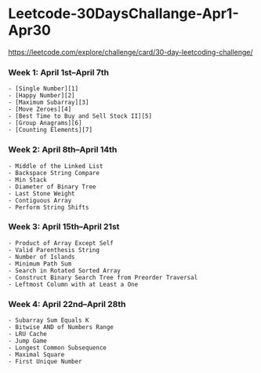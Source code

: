# Leetcode-30DaysChallange-Apr1-Apr30
https://leetcode.com/explore/challenge/card/30-day-leetcoding-challenge/


### Week 1: April 1st–April 7th
    - [Single Number][1]
    - [Happy Number][2]
    - [Maximum Subarray][3]
    - [Move Zeroes][4]
    - [Best Time to Buy and Sell Stock II][5]
    - [Group Anagrams][6]
    - [Counting Elements][7]
### Week 2: April 8th–April 14th
    - Middle of the Linked List  
    - Backspace String Compare  
    - Min Stack  
    - Diameter of Binary Tree  
    - Last Stone Weight  
    - Contiguous Array  
    - Perform String Shifts
### Week 3: April 15th–April 21st
    - Product of Array Except Self  
    - Valid Parenthesis String  
    - Number of Islands  
    - Minimum Path Sum  
    - Search in Rotated Sorted Array 
    - Construct Binary Search Tree from Preorder Traversal  
    - Leftmost Column with at Least a One
### Week 4: April 22nd–April 28th
    - Subarray Sum Equals K  
    - Bitwise AND of Numbers Range  
    - LRU Cache  
    - Jump Game  
    - Longest Common Subsequence  
    - Maximal Square  
    - First Unique Number



[1]: <https://github.com/abhinavroy23/Leetcode-30DaysChallange-Apr1-Apr30/tree/master/Week%201/Single%20Number.playground>
[2]: <https://github.com/abhinavroy23/Leetcode-30DaysChallange-Apr1-Apr30/tree/master/Week%201/Happy%20Number.playground>
[3]: <https://github.com/abhinavroy23/Leetcode-30DaysChallange-Apr1-Apr30/tree/master/Week%201/Maximum%20Subarray.playground>
[4]: <(https://github.com/abhinavroy23/Leetcode-30DaysChallange-Apr1-Apr30/tree/master/Week%201/Move%20Zeroes.playground>
[5]: (https://github.com/abhinavroy23/Leetcode-30DaysChallange-Apr1-Apr30/tree/master/Week%201/Best%20Time%20to%20Buy%20and%20Sell%20Stock%20II.playground)
[6]: <https://github.com/abhinavroy23/Leetcode-30DaysChallange-Apr1-Apr30/tree/master/Week%201/Group%20Anagrams.playground>
[7]: <https://github.com/abhinavroy23/Leetcode-30DaysChallange-Apr1-Apr30/tree/master/Week%201/Counting%20Elements.playground>
